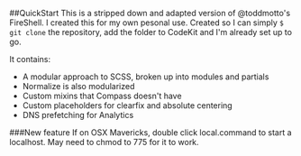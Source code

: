 ##QuickStart
This is a stripped down and adapted version of @toddmotto's FireShell.
I created this for my own pesonal use. Created so I can simply <code>$ git clone</code> the repository, add the folder to CodeKit and I'm already set up to go. 


It contains:
* A modular approach to SCSS, broken up into modules and partials
* Normalize is also modularized 
* Custom mixins that Compass doesn't have
* Custom placeholders for clearfix and absolute centering
* DNS prefetching for Analytics


###New feature
If on OSX Mavericks, double click local.command to start a localhost. May need to chmod to 775 for it to work.
